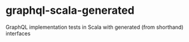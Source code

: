 # graphql-scala-generated
GraphQL implementation tests in Scala with generated (from shorthand) interfaces
